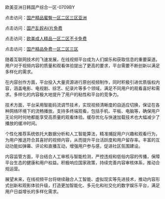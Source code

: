 欧美亚洲日韩国产综合一区-0709BY

点击访问：<a href="https://heiliaowt0d7p.pages.dev">国产精品蜜臀一区二区三区亚洲</a>

点击访问：<a href="https://heiliaoow5kzm.pages.dev">国产乱婬AV片免费</a>

点击访问：<a href="https://heiliaoxqkkct.pages.dev">欧美成人精品一区二区不卡免费</a>

点击访问：<a href="https://heiliaozj3tjd.pages.dev">国产精品免费一区二区三区</a>

随着互联网技术的飞速发展，在线视频平台成为人们娱乐和获取信息的重要渠道。用户对于视频内容的质量和观看体验提出了更高的要求，平台需要不断创新以满足多样化的需求。

在内容创作方面，平台投入大量资源进行原创视频制作，同时积极引进优质版权内容，涵盖电影、电视剧、综艺、纪录片等多个领域，满足不同用户的观看喜好和需求。多样化的内容极大地提升了用户的粘性和平台的竞争力。

技术方面，平台采用智能码流调节技术，实现视频清晰度的自适应切换，保证在各种网络环境下的流畅播放。支持多终端观看，包括手机、平板、电脑等，确保用户无论何时何地都能享受高质量的观看体验。缓存优化与快速加载技术也大幅减少了播放的缓冲时间。

个性化推荐系统依托大数据分析和人工智能算法，精准捕捉用户兴趣和观看行为，为用户推送符合其喜好的视频内容，从而提升平台活跃度和用户留存率。丰富的互动功能如弹幕、评论和直播互动，增强用户参与感，促进社区氛围建设。

内容监管方面，平台结合人工审核与智能检测，严控违规和低俗内容的传播，保障平台生态的健康和用户权益。积极响应国家政策，持续完善内容审核体系，推动合规运营。

展望未来，在线视频平台将继续融合人工智能、虚拟现实等先进技术，推动内容形式创新和观影体验升级，打造更加智能化、多元化和社交化的数字娱乐平台，满足用户日益增长的多样化需求。

<span style="display:none;">[Canonical link]( https://github.com/qinai5201314/842741 ）</span>

